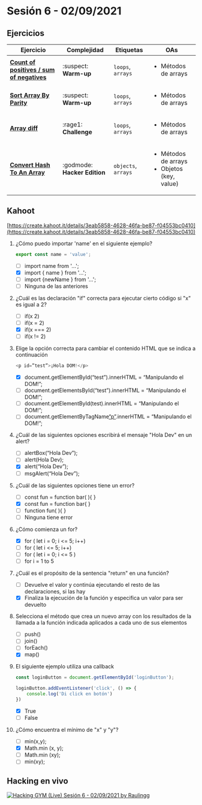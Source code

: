 # Sesión 6 - 02/09/2021

## Ejercicios

| Ejercicio                                                        | Complejidad                    | Etiquetas                    | OAs                                                                               |
| ---------------------------------------------------------------- | ------------------------------ | ---------------------------- | --------------------------------------------------------------------------------- |
| [**Count of positives / sum of negatives**](exercises/count-positives-sum-negatives/README.md) | :suspect: **Warm-up** | `loops`, `arrays` | <ul><li> Métodos de arrays </li></ul>  |
| [**Sort Array By Parity**](exercises/sort-array-by-parity/README.md) | :suspect: **Warm-up** | `loops`, `arrays` | <ul><li> Métodos de arrays</li></ul>  |
| [**Array diff**](exercises/array-diff/README.md) | :rage1: **Challenge** | `loops`, `arrays` | <ul><li> Métodos de arrays</li></ul>  |
| [**Convert Hash To An Array**](exercises/convert-hash-to-an-array/README.md) | :godmode: **Hacker Edition** | `objects`, `arrays` | <ul><li> Métodos de arrays </li><li>Objetos (key, value)</li></ul>  |

## Kahoot

[https://create.kahoot.it/details/3eab5858-4628-46fa-be87-f04553bc0410](https://create.kahoot.it/details/3eab5858-4628-46fa-be87-f04553bc0410)

1. ¿Cómo puedo importar 'name' en el siguiente ejemplo?

    ```js
    export const name = 'value';
    ```

   - [ ] import name from '...';
   - [X] import { name } from '...';
   - [ ] import {newName } from '...';
   - [ ] Ninguna de las anteriores

2. ¿Cuál es las declaración "if" correcta para ejecutar cierto código si "x" es igual a 2?

   - [ ] if(x 2)
   - [ ] if(x = 2)
   - [X] if(x === 2)
   - [ ] if(x != 2)

3. Elige la opción correcta para cambiar el contenido HTML que se indica a continuación

    ```js
    <p id=”test”>¡Hola DOM!</p>
    ```

   - [X] document.getElementById(“test”).innerHTML = “Manipulando el DOM!”;
   - [ ] document.getElementsById(“test”).innerHTML = “Manipulando el DOM!”;
   - [ ] document.getElementById(test).innerHTML = “Manipulando el DOM!”;
   - [ ] document.getElementByTagName[“p”](0).innerHTML = “Manipulando el DOM!”;

4. ¿Cuál de las siguientes opciones escribirá el mensaje "Hola Dev" en un alert?

   - [ ] alertBox(“Hola Dev”);
   - [ ] alert(Hola Dev);
   - [X] alert(“Hola Dev”);
   - [ ] msgAlert(“Hola Dev”);

5. ¿Cuál de las siguientes opciones tiene un error?

   - [ ] const fun = function bar( ){ }
   - [X] const fun = function bar{ }
   - [ ] function fun( ){ }
   - [ ] Ninguna tiene error

6. ¿Cómo comienza un for?

   - [X] for ( let i = 0;  i  <= 5;  i++)
   - [ ] for ( let i <= 5;  i++)
   - [ ] for ( let i = 0;  i <= 5 )
   - [ ] for i = 1 to 5

7. ¿Cuál es el propósito de la sentencia "return" en una función?

   - [ ] Devuelve el valor y continúa ejecutando el resto de las declaraciones, si las hay
   - [X] Finaliza la ejecución de la función y especifica un valor para ser devuelto

8. Selecciona el método que crea un nuevo array con los resultados de la llamada
  a la función indicada aplicados a cada uno de sus elementos

   - [ ] push()
   - [ ] join()
   - [ ] forEach()
   - [X] map()

9. El siguiente ejemplo utiliza una callback

    ```js
    const loginButton = document.getElementById('loginButton');

    loginButton.addEventListener('click', () => {
        console.log('Di click en botón')
    })
    ```

   - [X] True
   - [ ] False

10. ¿Cómo encuentra el mínimo de "x" y "y"?

    - [ ] min(x,y);
    - [X] Math.min (x, y);
    - [ ] Math.min (xy);
    - [ ] min(xy);

## Hacking en vivo

[![Hacking GYM (Live) Sesión 6 - 02/09/2021 by Raulingg](http://i3.ytimg.com/vi/vA4eNL4jxJ0/hqdefault.jpg)](https://youtu.be/vA4eNL4jxJ0)
